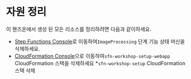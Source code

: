 # 자원 정리

이 핸즈온에서 생성 된 모든 리소스를 정리하려면 다음과 같이하세요.

* [Step Functions Console](https://console.aws.amazon.com/states/home)로 이동하여`ImageProcessing` 단계 기능 상태 머신을 삭제하세요.
* [CloudFormation Console](https://console.aws.amazon.com/cloudformation/home)으로 이동하여`sfn-workshop-setup-webapp` CloudFormation 스택을 삭제하세요
*`sfn-workshop-setup` CloudFormation 스택 삭제
